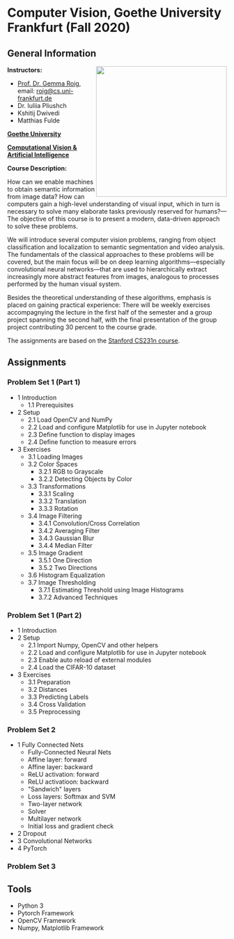 # Computer Vision, Goethe University Frankfurt (Fall 2020)

## General Information
<img align="right" width="300" height="" src="https://upload.wikimedia.org/wikipedia/commons/1/1e/Logo-Goethe-University-Frankfurt-am-Main.svg">

**Instructors:**
* [Prof. Dr. Gemma Roig](http://www.cvai.cs.uni-frankfurt.de/team.html), email: roig@cs.uni-frankfurt.de
* Dr. Iuliia Pliushch
* Kshitij Dwivedi
* Matthias Fulde

**[Goethe University](http://www.informatik.uni-frankfurt.de/index.php/en/)**

**[Computational Vision & Artificial Intelligence](http://www.cvai.cs.uni-frankfurt.de/index.html)**

**Course Description:** 

How can we enable machines to obtain semantic information from image data? How can computers gain a high-level understanding of visual input, which in turn is necessary to solve many elaborate tasks previously reserved for humans?—The objective of this course is to present a modern, data-driven approach to solve these problems.

We will introduce several computer vision problems, ranging from object classification and localization to semantic segmentation and video analysis. The fundamentals of the classical approaches to these problems will be covered, but the main focus will be on deep learning algorithms—especially convolutional neural networks—that are used to hierarchically extract increasingly more abstract features from images, analogous to processes performed by the human visual system.

Besides the theoretical understanding of these algorithms, emphasis is placed on gaining practical experience: There will be weekly exercises accompagnying the lecture in the first half of the semester and a group project spanning the second half, with the final presentation of the group project contributing 30 percent to the course grade.

The assignments are based on the [Stanford CS231n course](http://cs231n.stanford.edu/).

## Assignments ##

### Problem Set 1 (Part 1) 

- 1 Introduction
  - 1.1 Prerequisites
- 2 Setup
  - 2.1 Load OpenCV and NumPy
  - 2.2 Load and configure Matplotlib for use in Jupyter notebook
  - 2.3 Define function to display images
  - 2.4 Define function to measure errors
- 3 Exercises
  - 3.1 Loading Images
  - 3.2 Color Spaces
    - 3.2.1 RGB to Grayscale
    - 3.2.2 Detecting Objects by Color
  - 3.3 Transformations
    - 3.3.1 Scaling
    - 3.3.2 Translation
    - 3.3.3 Rotation
  - 3.4 Image Filtering
    - 3.4.1 Convolution/Cross Correlation
    - 3.4.2 Averaging Filter
    - 3.4.3 Gaussian Blur
    - 3.4.4 Median Filter
  - 3.5 Image Gradient
    - 3.5.1 One Direction
    - 3.5.2 Two Directions
  - 3.6 Histogram Equalization
  - 3.7 Image Thresholding
    - 3.7.1 Estimating Threshold using Image Histograms
    - 3.7.2 Advanced Techniques

### Problem Set 1 (Part 2) 

- 1 Introduction
- 2 Setup
  - 2.1 Import Numpy, OpenCV and other helpers
  - 2.2 Load and configure Matplotlib for use in Jupyter notebook
  - 2.3 Enable auto reload of external modules
  - 2.4 Load the CIFAR-10 dataset
- 3 Exercises
  - 3.1 Preparation
  - 3.2 Distances
  - 3.3 Predicting Labels
  - 3.4 Cross Validation
  - 3.5 Preprocessing

### Problem Set 2 
- 1 Fully Connected Nets
  - Fully-Connected Neural Nets
  - Affine layer: forward
  - Affine layer: backward
  - ReLU activation: forward
  - ReLU activatioon: backward
  - "Sandwich" layers
  - Loss layers: Softmax and SVM
  - Two-layer network
  - Solver
  - Multilayer network
  - Initial loss and gradient check
 - 2 Dropout
 - 3 Convolutional Networks
 - 4 PyTorch

### Problem Set 3 

## Tools ## 
* Python 3
* Pytorch Framework
* OpenCV Framework
* Numpy, Matplotlib Framework


